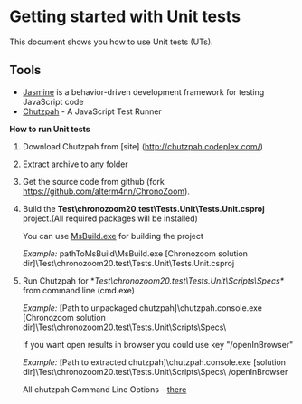 # Getting started with Unit tests #
This document shows you how to use Unit tests (UTs).

## Tools ##
- [Jasmine](http://pivotal.github.io/jasmine/) is a behavior-driven development framework for testing JavaScript code
- [Chutzpah](http://chutzpah.codeplex.com/) - A JavaScript Test Runner 

**How to run Unit tests**

1. Download Chutzpah from [site] (http://chutzpah.codeplex.com/)
2. Extract archive to any folder
3. Get the source code from github (fork https://github.com/alterm4nn/ChronoZoom).
4. Build the **Test\chronozoom20.test\Tests.Unit\Tests.Unit.csproj** project.(All required packages will be installed)

	You can use [MsBuild.exe](http://msdn.microsoft.com/en-us/library/vstudio/ms164311.aspx) for building the project
	
	*Example:* 
	pathToMsBuild\MsBuild.exe [Chronozoom solution dir]\Test\chronozoom20.test\Tests.Unit\Tests.Unit.csproj

5. Run Chutzpah  for **Test\chronozoom20.test\Tests.Unit\Scripts\Specs\** from command line (cmd.exe)
	
	*Example:*
	[Path to unpackaged chutzpah]\chutzpah.console.exe  [Chronozoom solution dir]\Test\chronozoom20.test\Tests.Unit\Scripts\Specs\
	
	If you want open results in browser you could use key "/openInBrowser"
	
	*Example:*
	[Path to extracted chutzpah]\chutzpah.console.exe  [solution dir]\Test\chronozoom20.test\Tests.Unit\Scripts\Specs\ /openInBrowser
	
	All chutzpah Command Line Options - [there](http://chutzpah.codeplex.com/wikipage?title=Command%20Line%20Options&referringTitle=Documentation)
